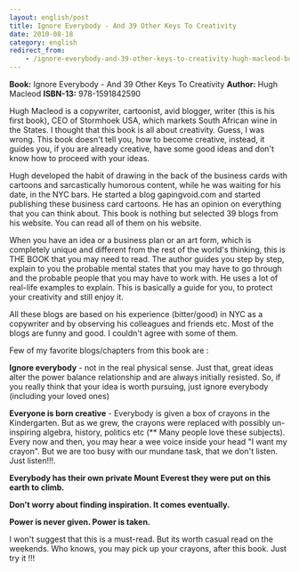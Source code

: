 ```yaml
---
layout: english/post
title: Ignore Everybody - And 39 Other Keys To Creativity
date: 2010-08-18
category: english
redirect_from:
    - /ignore-everybody-and-39-other-keys-to-creativity-hugh-macleod-book-review
---
```


**Book:** Ignore Everybody - And 39 Other Keys To Creativity
**Author:** Hugh Macleod
**ISBN-13:** 978-1591842590

Hugh Macleod is a copywriter, cartoonist, avid blogger, writer (this is his first book), CEO of Stormhoek USA, which markets South African wine in the States. I thought that this book is all about creativity. Guess, I was wrong. This book doesn't tell you, how to become creative, instead, it guides you, if you are already creative, have some good ideas and don't know how to proceed with your ideas.

Hugh developed the habit of drawing in the back of the business cards with cartoons and sarcastically humorous content, while he was waiting for his date, in the NYC bars. He started a blog gapingvoid.com and started publishing these business card cartoons. He has an opinion on everything that you can think about. This book is nothing but selected 39 blogs from his website. You can read all of them on his website.

When you have an idea or a business plan or an art form, which is completely unique and different from the rest of the world's thinking, this is THE BOOK that you may need to read. The author guides you step by step, explain to you the probable mental states that you may have to go through and the probable people that you may have to work with. He uses a lot of real-life examples to explain. This is basically a guide for you, to protect your creativity and still enjoy it.

All these blogs are based on his experience (bitter/good) in NYC as a copywriter and by observing his colleagues and friends etc. Most of the blogs are funny and good. I couldn't agree with some of them.

Few of my favorite blogs/chapters from this book are :

**Ignore everybody** - not in the real physical sense. Just that, great ideas alter the power balance relationship and are always initially resisted. So, if you really think that your idea is worth pursuing, just ignore everybody (including your loved ones)

**Everyone is born creative** - Everybody is given a box of crayons in the Kindergarten. But as we grew, the crayons were replaced with possibly un-inspiring algebra, history, politics etc (** Many people love these subjects). Every now and then, you may hear a wee voice inside your head "I want my crayon". But we are too busy with our mundane task, that we don't listen. Just listen!!!.

**Everybody has their own private Mount Everest they were put on this earth to climb.**

**Don't worry about finding inspiration. It comes eventually.**

**Power is never given. Power is taken.**

I won't suggest that this is a must-read. But its worth casual read on the weekends. Who knows, you may pick up your crayons, after this book. Just try it !!!
